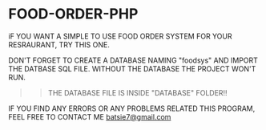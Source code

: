 # FOOD-ORDER-PHP

iF YOU WANT A SIMPLE TO USE FOOD ORDER SYSTEM FOR YOUR RESRAURANT, TRY THIS ONE.

DON'T FORGET TO CREATE A DATABASE NAMING "foodsys" AND IMPORT THE DATBASE SQL FILE.
WITHOUT THE DATABASE THE PROJECT WON'T RUN.

>> THE DATABASE FILE IS INSIDE "DATABASE" FOLDER!!

IF YOU FIND ANY ERRORS OR ANY PROBLEMS RELATED THIS PROGRAM, FEEL FREE TO CONTACT ME batsie7@gmail.com

